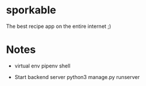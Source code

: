 # sporkable
The best recipe app on the entire internet ;)

# Notes
- virtual env
pipenv shell  

- Start backend server
python3 manage.py runserver